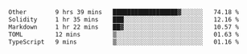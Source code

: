 <!--START_SECTION:waka-->

```txt
Other        9 hrs 39 mins   ██████████████████▓░░░░░░   74.18 %
Solidity     1 hr 35 mins    ███░░░░░░░░░░░░░░░░░░░░░░   12.16 %
Markdown     1 hr 22 mins    ██▓░░░░░░░░░░░░░░░░░░░░░░   10.57 %
TOML         12 mins         ▒░░░░░░░░░░░░░░░░░░░░░░░░   01.63 %
TypeScript   9 mins          ▒░░░░░░░░░░░░░░░░░░░░░░░░   01.16 %
```

<!--END_SECTION:waka-->